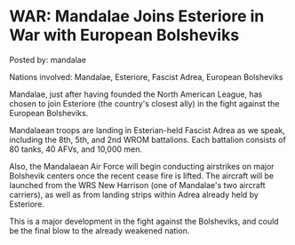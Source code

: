 # WAR: Mandalae Joins Esteriore in War with European Bolsheviks

Posted by: mandalae

Nations involved: Mandalae, Esteriore, Fascist Adrea, European Bolsheviks

Mandalae, just after having founded the North American League, has chosen to join Esteriore (the country's closest ally) in the fight against the European Bolsheviks.

Mandalaean troops are landing in Esterian-held Fascist Adrea as we speak, including the 8th, 5th, and 2nd WROM battalions. Each battalion consists of 80 tanks, 40 AFVs, and 10,000 men. 

Also, the Mandalaean Air Force will begin conducting airstrikes on major Bolshevik centers once the recent cease fire is lifted. The aircraft will be launched from the WRS New Harrison (one of Mandalae's two aircraft carriers), as well as from landing strips within Adrea already held by Esteriore.

This is a major development in the fight against the Bolsheviks, and could be the final blow to the already weakened nation.